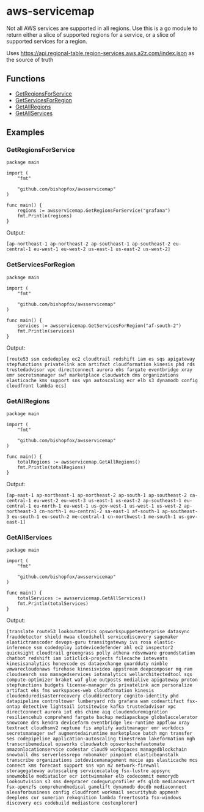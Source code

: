 # aws-servicemap
Not all AWS services are supported in all regions. Use this is a go module to return either a slice of supported regions for a service, or a slice of supported services for a region.   

Uses https://api.regional-table.region-services.aws.a2z.com/index.json as the source of truth

## Functions

* [GetRegionsForService](#GetRegionsForService)
* [GetServicesForRegion](#GetServicesForRegion)
* [GetAllRegions](#GetAllRegions)
* [GetAllServices](#GetAllServices)

## Examples
### GetRegionsForService

```
package main

import (
	"fmt"

	"github.com/bishopfox/awsservicemap"
)

func main() {
	regions := awsservicemap.GetRegionsForService("grafana")
	fmt.Println(regions)
}
```

Output: 
```
[ap-northeast-1 ap-northeast-2 ap-southeast-1 ap-southeast-2 eu-central-1 eu-west-1 eu-west-2 us-east-1 us-east-2 us-west-2]
```


### GetServicesForRegion

```
package main

import (
	"fmt"

	"github.com/bishopfox/awsservicemap"
)

func main() {
	services := awsservicemap.GetServicesForRegion("af-south-2")
	fmt.Println(services)
}
```

Output: 
```
[route53 ssm codedeploy ec2 cloudtrail redshift iam es sqs apigateway stepfunctions privatelink acm artifact cloudformation kinesis phd rds trustedadvisor vpc directconnect aurora ebs fargate eventbridge xray emr secretsmanager swf marketplace cloudwatch dms organizations elasticache kms support sns vpn autoscaling ecr elb s3 dynamodb config cloudfront lambda ecs]
```

### GetAllRegions

```
package main

import (
	"fmt"

	"github.com/bishopfox/awsservicemap"
)

func main() {
	totalRegions := awsservicemap.GetAllRegions()
	fmt.Println(totalRegions)
}
```

Output: 
```
[ap-east-1 ap-northeast-1 ap-northeast-2 ap-south-1 ap-southeast-2 ca-central-1 eu-west-2 eu-west-3 us-east-1 us-east-2 ap-southeast-1 eu-central-1 eu-north-1 eu-west-1 us-gov-west-1 us-west-1 us-west-2 ap-northeast-3 cn-north-1 eu-central-2 sa-east-1 af-south-1 ap-southeast-3 eu-south-1 eu-south-2 me-central-1 cn-northwest-1 me-south-1 us-gov-east-1]
```

### GetAllServices

```
package main

import (
	"fmt"

	"github.com/bishopfox/awsservicemap"
)

func main() {
	totalServices := awsservicemap.GetAllServices()
	fmt.Println(totalServices)
}
```

Output: 
```
[translate route53 lookoutmetrics opsworkspuppetenterprise datasync frauddetector shield mwaa cloudshell servicediscovery sagemaker elastictranscoder devops-guru transitgateway ivs rosa elastic-inference ssm codedeploy iotdevicedefender ahl ec2 inspector2 quicksight cloudtrail greengrass polly athena rdsvmware groundstation chatbot redshift iam iot1click-projects filecache iotevents kinesisanalytics honeycode es dataexchange guardduty nimble vmwarecloudonaws firehose kinesisvideo appstream deepcomposer mq ram cloudsearch sso managedservices iotanalytics wellarchitectedtool sqs compute-optimizer braket waf glue outposts medialive apigateway proton stepfunctions budgets license-manager ds privatelink acm personalize artifact eks fms workspaces-web cloudformation kinesis cloudenduredisasterrecovery clouddirectory cognito-identity phd datapipeline controltower lumberyard rds grafana wam codeartifact fsx-ontap detective lightsail iotsitewise kafka trustedadvisor vpc directconnect aurora iot ebs chime aiq cloudenduremigration resiliencehub comprehend fargate backup mediapackage globalaccelerator snowcone drs kendra devicefarm eventbridge lex-runtime appflow xray textract cloudhsmv2 neptune fis amplify auditmanager emr workdocs secretsmanager swf augmentedairuntime marketplace batch mgn transfer ses codepipeline application-autoscaling timestream lakeformation mgh transcribemedical opsworks cloudwatch opsworkschefautomate amazonlocationservice codestar cloud9 workspaces managedblockchain snowball dms serverlessrepo robomaker pinpoint elasticbeanstalk transcribe organizations iotdevicemanagement macie aps elasticache mcs connect kms forecast support sns vpn m2 network-firewall storagegateway autoscaling servicecatalog fsx-lustre appsync snowmobile mediatailor ecr iottwinmaker elb codecommit memorydb lookoutvision s3 sms deepracer codeguruprofiler efs qldb mediaconvert fsx-openzfs comprehendmedical gamelift dynamodb docdb mediaconnect alexaforbusiness config cloudfront workmail securityhub appmesh deeplens cur sumerian rekognition lambda freertosota fsx-windows discovery ecs codebuild mediastore costexplorer]
```